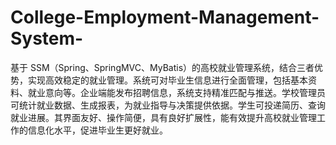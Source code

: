 # College-Employment-Management-System-
基于 SSM（Spring、SpringMVC、MyBatis）的高校就业管理系统，结合三者优势，实现高效稳定的就业管理。系统可对毕业生信息进行全面管理，包括基本资料、就业意向等。企业端能发布招聘信息，系统支持精准匹配与推送。学校管理员可统计就业数据、生成报表，为就业指导与决策提供依据。学生可投递简历、查询就业进展。其界面友好、操作简便，具有良好扩展性，能有效提升高校就业管理工作的信息化水平，促进毕业生更好就业。 
